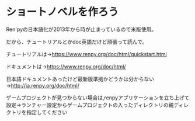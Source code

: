 # ショートノベルを作ろう

Ren'pyの日本語化が2013年から時が止まっているので米版使用。

だから、チュートリアルとかdoc英語だけど頑張って読んで。

チュートリアルは→<https://www.renpy.org/doc/html/quickstart.html>

ドキュメントは→<https://www.renpy.org/doc/html/>

日本語ドキュメントあったけど最新版準拠かどうかは分からない→<http://ja.renpy.org/doc/html/>

ゲームプロジェクトが見つからない場合は,renpyアプリケーションを立ち上げて設定->ランチャー設定からゲームプロジェクトの入ったディレクトリの親ディレクトリを指定してください